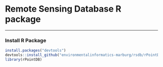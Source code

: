 # Remote Sensing Database R package

---------------------------------------

### Install R Package
```R
install.packages("devtools")
devtools::install_github("environmentalinformatics-marburg/rsdb/rPointDB")
library(rPointDB)
```
